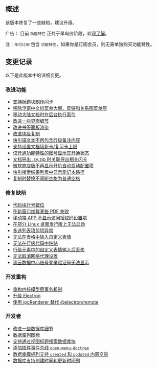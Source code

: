 ## 概述

该版本修复了一些缺陷，建议升级。

广告： 目前 `功能特性` 正处于早鸟价阶段，欢迎[了解](https://b3log.org/siyuan/pricing.html)。

注：`年付订阅` 包含 `功能特性`，如果你是订阅会员，则无需单独购买功能特性。

## 变更记录

以下是此版本中的详细变更。

### 改进功能

* [支持标题块制作闪卡](https://github.com/siyuan-note/siyuan/issues/9005)
* [移除浮窗中文档菜单大纲、反链和关系图菜单项](https://github.com/siyuan-note/siyuan/issues/9341)
* [移动大陆文档时在后台执行索引](https://github.com/siyuan-note/siyuan/issues/9356)
* [改进一些界面细节](https://github.com/siyuan-note/siyuan/issues/9359)
* [改进书签面板渲染](https://github.com/siyuan-note/siyuan/issues/9361)
* [改进块级复制](https://github.com/siyuan-note/siyuan/issues/9362)
* [块引锚文本不再包含行级备注内容](https://github.com/siyuan-note/siyuan/issues/9363)
* [支持设置文档级新卡/复习卡上限](https://github.com/siyuan-note/siyuan/issues/9365)
* [仅开通功能特性的账号显示其开通状态](https://github.com/siyuan-note/siyuan/issues/9367)
* [文档导出 .sy.zip 时关联导出相关闪卡](https://github.com/siyuan-note/siyuan/issues/9372)
* [微软商店版不再显示开机自动启动配置项](https://github.com/siyuan-note/siyuan/issues/9373)
* [块引搜索结果列表中显示笔记本路径](https://github.com/siyuan-note/siyuan/issues/9378)
* [复制时替换不间断空格为普通空格](https://github.com/siyuan-note/siyuan/issues/9382)

### 修复缺陷

* [代码块行号错位](https://github.com/siyuan-note/siyuan/issues/9337)
* [在新窗口加载某些 PDF 失败](https://github.com/siyuan-note/siyuan/issues/9343)
* [移动端 APP 不显示访问授权码设置项](https://github.com/siyuan-note/siyuan/issues/9346)
* [在部分 Linux 桌面发行版上无法启动](https://github.com/siyuan-note/siyuan/issues/9347)
* [多选列表项剪切异常](https://github.com/siyuan-note/siyuan/issues/9349)
* [无法在表格中输入自定义表情](https://github.com/siyuan-note/siyuan/issues/9358)
* [无法在行级代码中粘贴](https://github.com/siyuan-note/siyuan/issues/9369)
* [行级元素中的自定义表情输入后丢失](https://github.com/siyuan-note/siyuan/issues/9370)
* [无法取消网络代理设置](https://github.com/siyuan-note/siyuan/issues/9374)
* [流云数据中心账号登录验证码无法显示](https://github.com/siyuan-note/siyuan/issues/9375)

### 开发重构

* [重构内核模型层事务机制](https://github.com/siyuan-note/siyuan/issues/9338)
* [升级 Electron](https://github.com/siyuan-note/siyuan/issues/9342)
* [使用 ipcRenderer 替代 @electron/remote](https://github.com/siyuan-note/siyuan/issues/9368)

### 开发者

* [改进一些数据库细节](https://github.com/siyuan-note/siyuan/issues/9274)
* [数据库列图标](https://github.com/siyuan-note/siyuan/issues/9304)
* [支持通过视图标题搜索数据库块](https://github.com/siyuan-note/siyuan/issues/9348)
* [添加插件事件总线 `open-menu-doctree`](https://github.com/siyuan-note/siyuan/issues/9351)
* [数据库模板列支持 `created` 和 `updated` 内置变量](https://github.com/siyuan-note/siyuan/issues/9364)
* [数据库支持创建时间和更新时间列](https://github.com/siyuan-note/siyuan/issues/9371)
